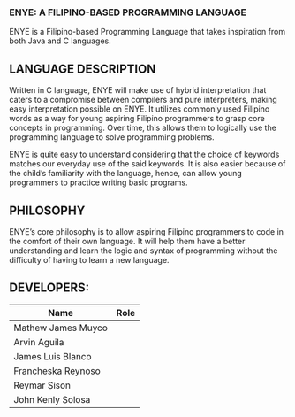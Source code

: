 ### ENYE: A FILIPINO-BASED PROGRAMMING LANGUAGE
ENYE is a Filipino-based Programming Language that takes inspiration from both Java and C languages.

## LANGUAGE DESCRIPTION
Written in C language, ENYE will make use of hybrid interpretation that caters to a compromise between compilers and pure interpreters, making easy interpretation possible on ENYE. It utilizes commonly used Filipino words as a way for young aspiring Filipino programmers to grasp core concepts in programming. Over time, this allows them to logically use the programming language to solve programming problems.

ENYE is quite easy to understand considering that the choice of keywords matches our everyday use of the said keywords. It is also easier because of the child’s familiarity with the language, hence, can allow young programmers to practice writing basic programs. 

## PHILOSOPHY
ENYE’s core philosophy is to allow aspiring Filipino programmers to code in the comfort of their own language. It will help them have a better understanding and learn the logic and syntax of programming without the difficulty of having to learn a new language. 

## DEVELOPERS:
| Name  | Role |
| ------------- | ------------- |
| Mathew James Muyco  |   |
| Arvin Aguila  |   |
| James Luis Blanco  |   |
| Francheska Reynoso  |   |
| Reymar Sison  |   |
| John Kenly Solosa  |   |


